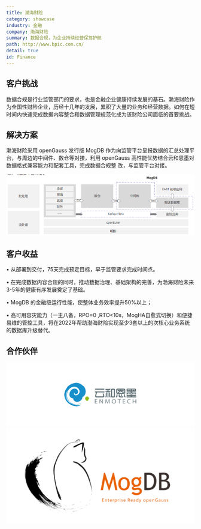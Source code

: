 ```yaml
---
title: 渤海财险
category: showcase
industry: 金融
company: 渤海财险
summary: 数据合规，为企业持续经营保驾护航
path: http://www.bpic.com.cn/
detail: true
id: Finance
---
```


## 客户挑战

数据合规是行业监管部门的要求，也是金融企业健康持续发展的基石。渤海财险作为全国性财险企业，历经十几年的发展，累积了大量的业务和经营数据。如何在短时间内快速完成数据内容整合和数据管理规范化成为该财险公司面临的首要挑战。

## 解决方案

渤海财险采用 openGauss 发行版 MogDB 作为向监管平台呈报数据的汇总处理平台，与周边的中间件、数仓等对接，利用 openGauss 高性能优势结合云和恩墨对数据格式兼容能力和配套工具，完成数据合规整
改，与监管平台对接。

<div class="case-img"><img src="./f1.png"/></div>

## 客户收益

• 从部署到交付，75天完成预定目标，早于监管要求完成时间点。

• 在完成数据内容合规的同时，推动数据治理、基础架构的完善，为渤海财险未来3-5年的健康有序发展奠定了基础。

• MogDB 的金融级运行性能，使整体业务效率提升50%以上；

• 高可用容灾能力（一主八备，RPO=0 ,RTO<10s，MogHA自愈式切换）和便捷易维的管控工具，将在2022年帮助渤海财险实现至少3套以上的次核心业务系统的数据库升级替代。

## 合作伙伴

<div class=logo>
    <img src="./yunheenmo.png"/>
    <img src="./modb.png"/>
</div>
